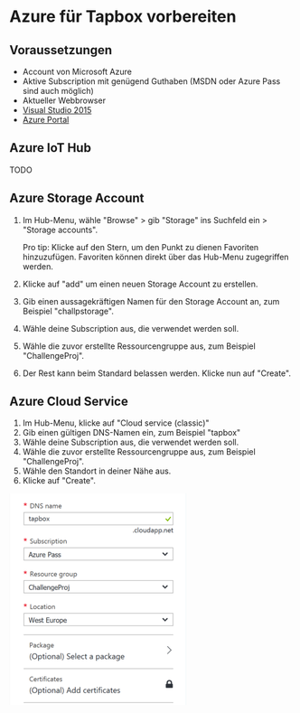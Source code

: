 # Azure für Tapbox vorbereiten

## Voraussetzungen

* Account von Microsoft Azure
* Aktive Subscription mit genügend Guthaben (MSDN oder Azure Pass sind auch möglich)
* Aktueller Webbrowser
* [Visual Studio 2015](https://www.visualstudio.com/)
* [Azure Portal](https://portal.azure.com)

## Azure IoT Hub

TODO

## Azure Storage Account

1. Im Hub-Menu, wähle "Browse" > gib "Storage" ins Suchfeld ein > "Storage accounts".

   Pro tip: Klicke auf den Stern, um den Punkt zu dienen Favoriten hinzuzufügen. Favoriten können direkt über das Hub-Menu zugegriffen werden.
 
2. Klicke auf "add" um einen neuen Storage Account zu erstellen.
3. Gib einen aussagekräftigen Namen für den Storage Account an, zum Beispiel "challpstorage".
4. Wähle deine Subscription aus, die verwendet werden soll.
5. Wähle die zuvor erstellte Ressourcengruppe aus, zum Beispiel "ChallengeProj".
6. Der Rest kann beim Standard belassen werden. Klicke nun auf "Create".


## Azure Cloud Service

1. Im Hub-Menu, klicke auf "Cloud service (classic)"
2. Gib einen gültigen DNS-Namen ein, zum Beispiel "tapbox"
3. Wähle deine Subscription aus, die verwendet werden soll.
4. Wähle die zuvor erstellte Ressourcengruppe aus, zum Beispiel "ChallengeProj".
5. Wähle den Standort in deiner Nähe aus.
6. Klicke auf "Create".

![Creation of Azure Cloud Service](/doc/img/AzureCloudService.png)
